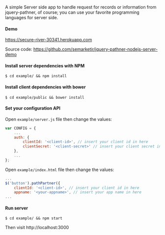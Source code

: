 A simple Server side app to handle request for records or information from jquery-pathner, of course; you can use your favorite programming languages for server side.

#### Demo
https://secure-river-30341.herokuapp.com

Source code: https://github.com/semarketir/jquery-pathner-nodejs-server-demo

#### Install server dependencies with NPM
```$ cd example/ && npm install```

#### Install client dependencies with bower
```$ cd example/public && bower install```

#### Set your configuration API
Open `example/server.js` file then change the values:
```js
var CONFIG = {
    ...
    auth: {
        clientId: '<client-id>', // insert your client id in here
        clientSecret: '<client-secret>' // insert your client secret in here
    },
    ...
};
```

Open `example/index.html` file then change the values:
```js
...
$('button').pathPartner({
    clientId: '<client-id>', // insert your client id in here
    appname: '<your-appname>', // insert your app name in here
...
```

#### Run server
```$ cd example/ && npm start```

Then visit http://localhost:3000
